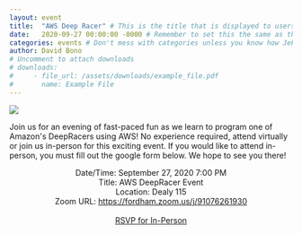```yaml
---
layout: event
title:  "AWS Deep Racer" # This is the title that is displayed to users
date:   2020-09-27 00:00:00 -0000 # Remember to set this the same as the filename to avoid confusion
categories: events # Don't mess with categories unless you know how Jekyll works
author: David Bono
# Uncomment to attach downloads
# downloads:
#     - file_url: /assets/downloads/example_file.pdf
#       name: Example File
---
```

![](https://d1.awsstatic.com/deepracer/Silverstone/ImgHead_Silverstone_TEST_Car_3.204d9c00ff64cbeae8a5956e75e183c798dcfa81.png)

Join us for an evening of fast-paced fun as we learn to program one of Amazon's DeepRacers using AWS! No experience required, attend virtually or join us in-person for this exciting event. If you would like to attend in-person, you must fill out the google form below. We hope to see you there!

<p style="text-align: center;">
Date/Time: September 27, 2020 7:00 PM<br>
Title: AWS DeepRacer Event<br>
Location: Dealy 115<br>
Zoom URL: <a href="https://fordham.zoom.us/j/91076261930">https://fordham.zoom.us/j/91076261930</a><br>
<br>
<a href="https://fordhamcss.us9.list-manage.com/track/click?u=cf1fafbda315812617288f238&id=6badb4503b&e=da6546c9a7">RSVP for In-Person</a><br>
</p>
